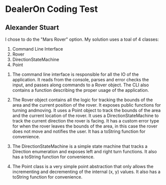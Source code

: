# DealerOn Coding Test

## Alexander Stuart

I chose to do the "Mars Rover" option. My solution uses a toal of 4 classes:

1. Command Line Interface
2. Rover 
3. DirectionStateMachine 
4. Point

1) The command line interface is responsible for all the IO of the application. It reads from the console, parses and error checks the input, and passes along commands to a Rover object. The CLI also contains a function describing the proper usage of the application. 

2) The Rover object contains all the logic for tracking the bounds of the area and the current position of the rover. It exposes public functions for turning andmoving. It uses a Point object to track the bounds of the area and the current location of the rover. It uses a DirectionStateMachine to track the current direction the rover is facing. It has a custom error type for when the rover leaves the bounds of the area, in this case the rover does not move and notifies the user. It has a toString function for convenience.

3) The DirectionStateMachine is a simple state machine that tracks a Direction enumeration and exposes left and right turn functions. It also has a toString function for convenience.

4) The Point class is a very simple point abstraction that only allows the incrementing and decrementing of the internal (x, y) values. It also has a toString function for convenience.